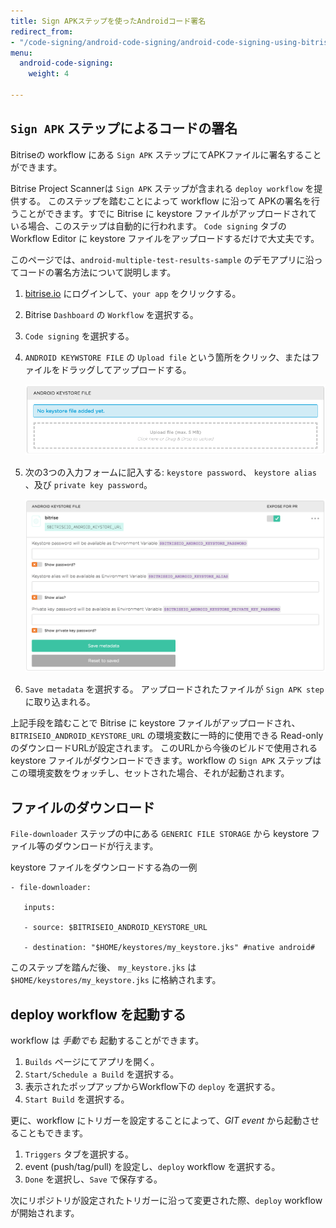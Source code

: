 ```yaml
---
title: Sign APKステップを使ったAndroidコード署名
redirect_from:
- "/code-signing/android-code-signing/android-code-signing-using-bitrise-sign-APK-step/"
menu:
  android-code-signing:
    weight: 4

---
```

## `Sign APK` ステップによるコードの署名

Bitriseの workflow にある `Sign APK` ステップにてAPKファイルに署名することができます。

Bitrise Project Scannerは `Sign APK` ステップが含まれる `deploy workflow` を提供する。 このステップを踏むことによって workflow に沿って APKの署名を行うことができます。すでに Bitrise に keystore ファイルがアップロードされている場合、このステップは自動的に行われます。 `Code signing` タブの Workflow Editor に keystore ファイルをアップロードするだけで大丈夫です。

このページでは、`android-multiple-test-results-sample` のデモアプリに沿ってコードの署名方法について説明します。

1. [bitrise.io](https://www.bitrise.io/) にログインして、`your app` をクリックする。
2. Bitrise `Dashboard` の `Workflow` を選択する。
3. `Code signing` を選択する。
4. `ANDROID KEYWSTORE FILE` の `Upload file` という箇所をクリック、またはファイルをドラッグしてアップロードする。

   ![Screenshot](/img/android-code-signing/upload-file.png)
5. 次の3つの入力フォームに記入する: `keystore password`、 `keystore alias` 、及び `private key password`。

   ![Screenshot](/img/android-code-signing/three-fields.png)
6. `Save metadata` を選択する。
   アップロードされたファイルが `Sign APK step` に取り込まれる。

上記手段を踏むことで Bitrise に keystore ファイルがアップロードされ、`BITRISEIO_ANDROID_KEYSTORE_URL` の環境変数に一時的に使用できる Read-only のダウンロードURLが設定されます。 このURLから今後のビルドで使用される keystore ファイルがダウンロードできます。workflow の `Sign APK` ステップはこの環境変数をウォッチし、セットされた場合、それが起動されます。

## ファイルのダウンロード

`File-downloader` ステップの中にある `GENERIC FILE STORAGE` から keystore ファイル等のダウンロードが行えます。

keystore ファイルをダウンロードする為の一例

    - file-downloader:
    
       inputs:
    
       - source: $BITRISEIO_ANDROID_KEYSTORE_URL
    
       - destination: "$HOME/keystores/my_keystore.jks" #native android#
    

このステップを踏んだ後、 `my_keystore.jks` は `$HOME/keystores/my_keystore.jks` に格納されます。

## deploy workflow を起動する

workflow は _手動でも_ 起動することができます。

1. `Builds` ページにてアプリを開く。
2. `Start/Schedule a Build` を選択する。
3. 表示されたポップアップからWorkflow下の `deploy` を選択する。
4. `Start Build` を選択する。

更に、workflow にトリガーを設定することによって、_GIT event_ から起動させることもできます。

1. `Triggers` タブを選択する。
2. event (push/tag/pull) を設定し、`deploy` workflow を選択する。
3. `Done` を選択し、`Save` で保存する。

次にリポジトリが設定されたトリガーに沿って変更された際、`deploy` workflow が開始されます。